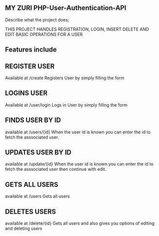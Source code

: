 

## MY ZURI PHP-User-Authentication-API

Describe what the project does;

THIS PROJECT HANDLES REGISTRATION, LOGIN, INSERT DELETE AND EDIT BASIC OPERATIONS FOR A USER 

## Features include 


## REGISTER USER 
Available at /create
Registers User by simply filling the form

## LOGINS USER 
Available at /user/login
Logs in User by simply filling the form


## FINDS USER BY ID 
available at /users/{id}
When the user id is known you can enter the id to fetch the asssociated user.

## UPDATES USER BY ID 
available at /update/{id}
When the user id is known you can enter the id to fetch the asssociated user then continue with edit.


## GETS ALL USERS
available at /users
Gets all users

## DELETES USERS
available at /delete/{id}
Gets all users and also gives you options of editing and deleting users




